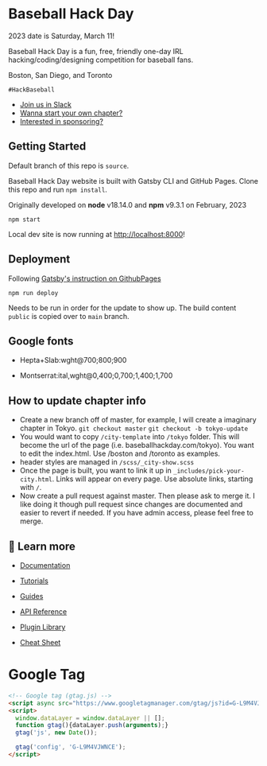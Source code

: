 # Baseball Hack Day

2023 date is Saturday, March 11!

Baseball Hack Day is a fun, free, friendly one-day IRL hacking/coding/designing competition for baseball fans.

Boston, San Diego, and Toronto

`#HackBaseball`

- [Join us in Slack](https://join.slack.com/t/baseballhackday/shared_invite/zt-1cnldwbkk-h_oAJO_PJfchijcOujJoHw)
- [Wanna start your own chapter?](https://docs.google.com/document/d/1bwzyhGPWIfZ6w5FyQqUOpu_s8vkUwcrPy2UHvw4QImY/edit?usp=sharing)
- [Interested in sponsoring?](https://docs.google.com/document/d/1N1UtvOCPPPdMF-Y7zvwGZOL5cObL9a2Z0ouOUB5JCTA/edit?usp=sharing)

Getting Started
---------------

Default branch of this repo is `source`.

Baseball Hack Day website is built with Gatsby CLI and GitHub Pages. Clone this repo and run `npm install`.

Originally developed on **node** v18.14.0 and **npm** v9.3.1 on February, 2023

```shell
npm start
```

Local dev site is now running at <http://localhost:8000>!

## Deployment

Following [Gatsby's instruction on GithubPages](https://www.gatsbyjs.com/docs/how-to/previews-deploys-hosting/how-gatsby-works-with-github-pages/)

```shell
npm run deploy
```

Needs to be run in order for the update to show up. The build content `public` is copied over to `main` branch.

## Google fonts

- Hepta+Slab:wght@700;800;900

- Montserrat:ital,wght@0,400;0,700;1,400;1,700

How to update chapter info
--------------------------

- Create a new branch off of master, for example, I will create a imaginary chapter in Tokyo. `git checkout master` `git checkout -b tokyo-update`
- You would want to copy `/city-template` into `/tokyo` folder. This will become the url of the page (i.e. baseballhackday.com/tokyo). You want to edit the index.html. Use /boston and /toronto as examples.
- header styles are managed in `/scss/_city-show.scss`
- Once the page is built, you want to link it up in `_includes/pick-your-city.html`. Links will appear on every page. Use absolute links, starting with `/`.
- Now create a pull request against master. Then please ask to merge it. I like doing it though pull request since changes are documented and easier to revert if needed. If you have admin access, please feel free to merge.

## 🚀 Learn more

- [Documentation](https://www.gatsbyjs.com/docs/)

- [Tutorials](https://www.gatsbyjs.com/tutorial/)

- [Guides](https://www.gatsbyjs.com/tutorial/)

- [API Reference](https://www.gatsbyjs.com/docs/api-reference/)

- [Plugin Library](https://www.gatsbyjs.com/plugins)

- [Cheat Sheet](https://www.gatsbyjs.com/docs/cheat-sheet/)

# Google Tag

```html
<!-- Google tag (gtag.js) -->
<script async src="https://www.googletagmanager.com/gtag/js?id=G-L9M4VJWNCE"></script>
<script>
  window.dataLayer = window.dataLayer || [];
  function gtag(){dataLayer.push(arguments);}
  gtag('js', new Date());

  gtag('config', 'G-L9M4VJWNCE');
</script>
```
